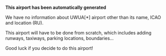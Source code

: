 **This airport has been automatically generated**

We have no information about UWUA[*] airport other than its name, ICAO and location (RU).

This airport will have to be done from scratch, which includes adding runways, taxiways, parking locations, boundaries...

Good luck if you decide to do this airport!